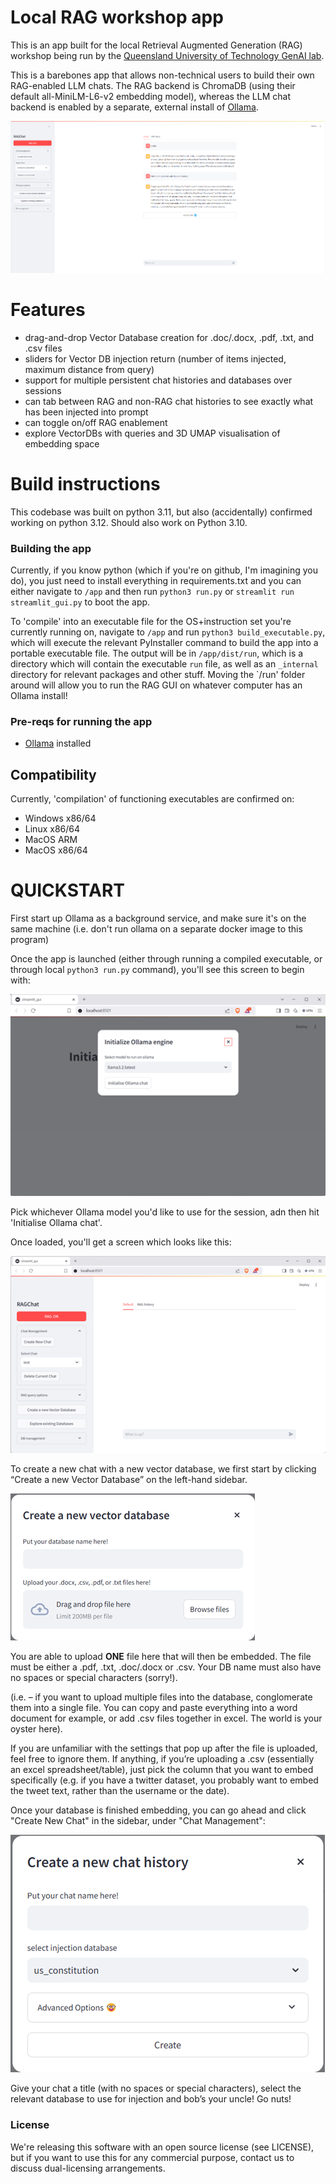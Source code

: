 # Local RAG workshop app
This is an app built for the local Retrieval Augmented Generation (RAG) workshop being run by the [Queensland University of Technology GenAI lab](https://research.qut.edu.au/genailab/).


This is a barebones app that allows non-technical users to build their own RAG-enabled LLM chats. The RAG backend is ChromaDB (using their default all-MiniLM-L6-v2 embedding model), whereas the LLM chat backend is enabled by a separate, external install of [Ollama](https://ollama.com/).

![RAGChat example screenshot](imgs/chat_screenshot.png)

# Features
- drag-and-drop Vector Database creation for .doc/.docx, .pdf, .txt, and .csv files
- sliders for Vector DB injection return (number of items injected, maximum distance from query)
- support for multiple persistent chat histories and databases over sessions
- can tab between RAG and non-RAG chat histories to see exactly what has been injected into prompt
- can toggle on/off RAG enablement
- explore VectorDBs with queries and 3D UMAP visualisation of embedding space

# Build instructions
This codebase was built on python 3.11, but also (accidentally) confirmed working on python 3.12. Should also work on Python 3.10.

### Building the app
Currently, if you know python (which if you're on github, I'm imagining you do), you just need to install everything in requirements.txt and you can either navigate to `/app` and then run `python3 run.py` or  `streamlit run streamlit_gui.py` to boot the app.

To 'compile' into an executable file for the OS+instruction set you're currently running on, navigate to `/app` and run `python3 build_executable.py`, which will execute the relevant PyInstaller command to build the app into a portable executable file. The output will be in `/app/dist/run`, which is a directory which will contain the executable `run` file, as well as an `_internal` directory for relevant packages and other stuff. Moving the `/run' folder around will allow you to run the RAG GUI on whatever computer has an Ollama install!

### Pre-reqs for running the app
- [Ollama](https://ollama.com/) installed

## Compatibility
Currently, 'compilation' of functioning executables are confirmed on:
- Windows x86/64
- Linux x86/64
- MacOS ARM
- MacOS x86/64

# QUICKSTART
First start up Ollama as a background service, and make sure it's on the same machine (i.e. don't run ollama on a separate docker image to this program)

Once the app is launched (either through running a compiled executable, or through local `python3 run.py` command), you'll see this screen to begin with:

![Initialise ollama](imgs/init_ollama.png)

Pick whichever Ollama model you'd like to use for the session, adn then hit 'Initialise Ollama chat'.

Once loaded, you'll get a screen which looks like this:

![main chat screen](imgs/main_chat_screen.png)

To create a new chat with a new vector database, we first start by clicking “Create a new Vector Database” on the left-hand sidebar.

![create vectordb](imgs/create_vectordb.png)

You are able to upload **ONE** file here that will then be embedded. The file must be either a .pdf, .txt, .doc/.docx or .csv. Your DB name must also have no spaces or special characters (sorry!).

(i.e. – if you want to upload multiple files into the database, conglomerate them into a single file. You can copy and paste everything into a word document for example, or add .csv files together in excel. The world is your oyster here).

If you are unfamiliar with the settings that pop up after the file is uploaded, feel free to ignore them. If anything, if you’re uploading a .csv (essentially an excel spreadsheet/table), just pick the column that you want to embed specifically (e.g. if you have a twitter dataset, you probably want to embed the tweet text, rather than the username or the date).

Once your database is finished embedding, you can go ahead and click "Create New Chat" in the sidebar, under "Chat Management":

![create new chat history](imgs/create_chat_hist.png)

Give your chat a title (with no spaces or special characters), select the relevant database to use for injection and bob’s your uncle! Go nuts!

### License
We're releasing this software with an open source license (see LICENSE), but if you want to use this for any commercial purpose, contact us to discuss dual-licensing arrangements.

